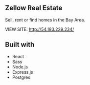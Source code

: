 ## Zellow Real Estate
Sell, rent or find homes in the Bay Area.

VIEW SITE: http://54.183.229.234/

## Built with

- React
- Sass
- Node.js
- Express.js
- Postgres
